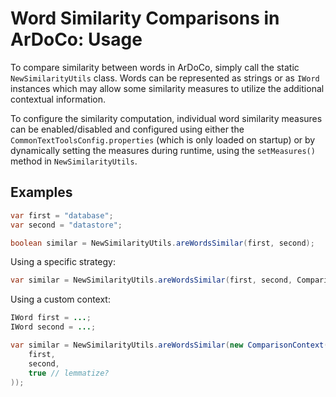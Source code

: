 # Word Similarity Comparisons in ArDoCo: Usage

To compare similarity between words in ArDoCo, simply call the static `NewSimilarityUtils` class.
Words can be represented as strings or as `IWord` instances which may allow some similarity measures to utilize the
additional contextual information.

To configure the similarity computation, individual word similarity measures can be enabled/disabled and configured
using either the `CommonTextToolsConfig.properties` (which is only loaded on startup) or by dynamically setting
the measures during runtime, using the `setMeasures()` method in `NewSimilarityUtils`.

## Examples

```java
var first = "database";
var second = "datastore";

boolean similar = NewSimilarityUtils.areWordsSimilar(first, second);
```

Using a specific strategy:

```java
var similar = NewSimilarityUtils.areWordsSimilar(first, second, ComparisonStrategy.MAJORITY);
```

Using a custom context:

```java
IWord first = ...;
IWord second = ...;

var similar = NewSimilarityUtils.areWordsSimilar(new ComparisonContext(
    first,
    second,
    true // lemmatize?
));
```
